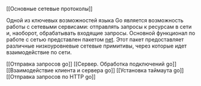 [[Основные сетевые протоколы]]

Одной из ключевых возможностей языка Go является возможность работы с сетевыми сервисами: отправлять запросы к ресурсам в сети и, наоборот, обрабатывать входящие запросы. Основной функционал по работе с сетью представлен пакетом [net](https://golang.org/pkg/net). Этот пакет предоставляет различные низкоуровневые сетевые примитивы, через которые идет взаимодействие по сети.

[[Отправка запросов go]]
[[Сервер. Обработка подключений go]]
[[Взаимодействие клиента и сервера go]]
[[Установка таймаута go]]
[[Отправка запросов по HTTP go]]








